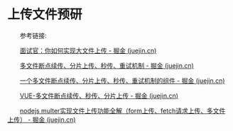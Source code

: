 # 上传文件预研

　　参考链接:

　　[面试官：你如何实现大文件上传 - 掘金 (juejin.cn)](https://juejin.cn/post/7177045936298786872)

　　[多文件断点续传、分片上传、秒传、重试机制 - 掘金 (juejin.cn)](https://juejin.cn/post/6847009774211432455)

　　[一个多文件断点续传、分片上传、秒传、重试机制的组件 - 掘金 (juejin.cn)](https://juejin.cn/post/6850037258863673357)

　　[VUE-多文件断点续传、秒传、分片上传 - 掘金 (juejin.cn)](https://juejin.cn/post/7066937248792444941)

　　[nodejs multer实现文件上传功能全解（form上传、fetch请求上传、多文件上传） - 掘金 (juejin.cn)](https://juejin.cn/post/7088125018831323172)
